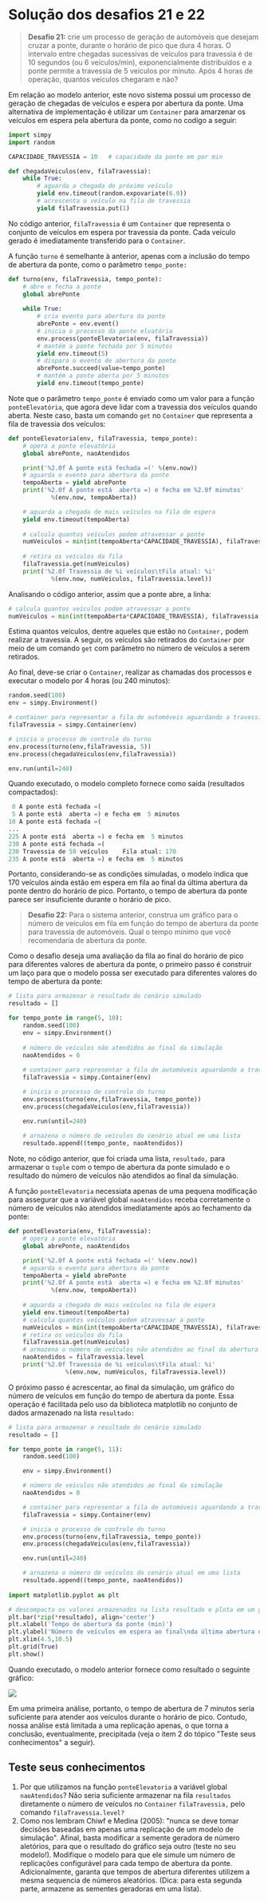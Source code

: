 # Solução dos desafios 21 e 22
>**Desafio 21:** crie um processo de geração de automóveis que desejam cruzar a ponte, durante o horário de pico que dura 4 horas. O intervalo entre chegadas sucessivas de veículos para travessia é de 10 segundos (ou 6 veículos/min), exponencialmente distribuídos e a ponte permite a travessia de 5 veículos por minuto. Após 4 horas de operação, quantos veículos chegaram e não? 

Em relação ao modelo anterior, este novo sistema possui um processo de geração de chegadas de veículos e espera por abertura da ponte. Uma alternativa de implementação é utilizar um `Container` para amarzenar os veículos em espera pela abertura da ponte, como no codígo a seguir:
```python
import simpy
import random

CAPACIDADE_TRAVESSIA = 10   # capacidade da ponte em por min

def chegadaVeiculos(env, filaTravessia):
    while True:
        # aguarda a chegada do próximo veículo
        yield env.timeout(random.expovariate(6.0))
        # acrescenta o veículo na fila de travessia
        yield filaTravessia.put(1)
```
No código anterior, `filaTravessia` é um `Container` que representa o conjunto de veículos em espera por travessia da ponte. Cada veículo gerado é imediatamente transferido para o `Container`. 

A função `turno` é semelhante à anterior, apenas com a inclusão do tempo de abertura da ponte, como o parâmetro `tempo_ponte:`
```python
def turno(env, filaTravessia, tempo_ponte):
    # abre e fecha a ponte
    global abrePonte
    
    while True:
        # cria evento para abertura da ponte
        abrePonte = env.event()
        # inicia o processo da ponte elvatória
        env.process(ponteElevatoria(env, filaTravessia))
        # mantém a ponte fechada por 5 minutos
        yield env.timeout(5)
        # dispara o evento de abertura da ponte
        abrePonte.succeed(value=tempo_ponte)
        # mantém a ponte aberta por 5 minutos
        yield env.timeout(tempo_ponte)
```
Note que o parâmetro `tempo_ponte` é enviado como um valor para a função `ponteElevatória`, que agora deve lidar com a travessia dos veículos quando aberta. Neste caso, basta um comando `get`  no `Container` que representa a fila de travessia dos veículos: 
```python
def ponteElevatoria(env, filaTravessia, tempo_ponte):
    # opera a ponte elevatória
    global abrePonte, naoAtendidos

    print('%2.0f A ponte está fechada =(' %(env.now))
    # aguarda o evento para abertura da ponte
    tempoAberta = yield abrePonte
    print('%2.0f A ponte está  aberta =) e fecha em %2.0f minutos' 
            %(env.now, tempoAberta))

    # aguarda a chegada de mais veículos na fila de espera
    yield env.timeout(tempoAberta)
    
    # calcula quantos veículos podem atravessar a ponte
    numVeiculos = min(int(tempoAberta*CAPACIDADE_TRAVESSIA), filaTravessia.level)
    
    # retira os veículos da fila
    filaTravessia.get(numVeiculos)
    print('%2.0f Travessia de %i veículos\tFila atual: %i' 
            %(env.now, numVeiculos, filaTravessia.level))
```
Analisando o código anterior, assim que a ponte abre, a linha:
```python
# calcula quantos veículos podem atravessar a ponte
numVeiculos = min(int(tempoAberta*CAPACIDADE_TRAVESSIA), filaTravessia.level)
```
Estima quantos veículos, dentre aqueles que estão no `Container,` podem realizar a travessia. A seguir, os veículos são retirados do `Container` por meio de um comando `get` com parâmetro no número de veículos a serem retirados.

Ao final, deve-se criar o `Container`, realizar as chamadas dos processos e executar o modelo por 4 horas (ou 240 minutos):
```python
random.seed(100)
env = simpy.Environment()

# container para representar a fila de automóveis aguardando a travessia
filaTravessia = simpy.Container(env)

# inicia o processo de controle do turno
env.process(turno(env,filaTravessia, 5))
env.process(chegadaVeiculos(env,filaTravessia))

env.run(until=240)
```
Quando executado, o modelo completo fornece como saída (resultados compactados):
```python
 0 A ponte está fechada =(
 5 A ponte está  aberta =) e fecha em  5 minutos
10 A ponte está fechada =(
...
225 A ponte está  aberta =) e fecha em  5 minutos
230 A ponte está fechada =(
230 Travessia de 50 veículos    Fila atual: 170
235 A ponte está  aberta =) e fecha em  5 minutos
```
Portanto, considerando-se as condições simuladas, o modelo indica que 170 veículos ainda estão em espera em fila ao final da última abertura da ponte dentro do horário de pico. Portanto, o tempo de abertura da ponte parece ser insuficiente durante o horário de pico.

>**Desafio 22:** Para o sistema anterior, construa um gráfico para o número de veículos em fila em função do tempo de abertura da ponte para travessia de automóveis. Qual o tempo mínimo que você recomendaria de abertura da ponte.

Como o desafio deseja uma avaliação da fila ao final do horário de pico para diferentes valores de abertura da ponte, o primeiro passo é construir um laço para que o modelo possa ser executado para diferentes valores do tempo de abertura da ponte:
```python
# lista para armazenar o resultado do cenário simulado
resultado = []

for tempo_ponte in range(5, 10):
    random.seed(100)   
    env = simpy.Environment()
    
    # número de veículos não atendidos ao final da simulação    
    naoAtendidos = 0 
    
    # container para representar a fila de automóveis aguardando a travessia
    filaTravessia = simpy.Container(env)

    # inicia o processo de controle do turno
    env.process(turno(env,filaTravessia, tempo_ponte))
    env.process(chegadaVeiculos(env,filaTravessia))

    env.run(until=240)
    
    # arnazena o número de veículos do cenário atual em uma lista
    resultado.append((tempo_ponte, naoAtendidos))
```
Note, no código anterior, que foi criada uma lista, `resultado,` para armazenar o `tuple` com o tempo de abertura da ponte simulado e o resultado do número de veículos não atendidos ao final da simulação.

A função `ponteElevatoria` necessiata apenas de uma pequena modificação para assegurar que a variável global `naoAtendidos` receba corretamente o número de veículos não atendidos imediatamente após ao fechamento da ponte:
```python
def ponteElevatoria(env, filaTravessia):
    # opera a ponte elevatória
    global abrePonte, naoAtendidos

    print('%2.0f A ponte está fechada =(' %(env.now))
    # aguarda o evento para abertura da ponte
    tempoAberta = yield abrePonte
    print('%2.0f A ponte está  aberta =) e fecha em %2.0f minutos' 
            %(env.now, tempoAberta))
    
    # aguarda a chegada de mais veículos na fila de espera
    yield env.timeout(tempoAberta)    
    # calcula quantos veículos podem atravessar a ponte
    numVeiculos = min(int(tempoAberta*CAPACIDADE_TRAVESSIA), filaTravessia.level)
    # retira os veículos da fila
    filaTravessia.get(numVeiculos)
    # armazena o número de veículos não atendidos ao final da abertura da ponte
    naoAtendidos = filaTravessia.level
    print('%2.0f Travessia de %i veículos\tFila atual: %i' 
                %(env.now, numVeiculos, filaTravessia.level))
```
O próximo passo é acrescentar, ao final da simulação, um gráfico do número de veículos em função do tempo de abertura da ponte. Essa operação é facilitada pelo uso da biblioteca matplotlib no conjunto de dados armazenado na lista `resultado:`

```python
# lista para armazenar o resultado do cenário simulado
resultado = []

for tempo_ponte in range(5, 11):
    random.seed(100)

    env = simpy.Environment()

    # número de veículos não atendidos ao final da simulação
    naoAtendidos = 0

    # container para representar a fila de automóveis aguardando a travessia
    filaTravessia = simpy.Container(env)

    # inicia o processo de controle do turno
    env.process(turno(env,filaTravessia, tempo_ponte))
    env.process(chegadaVeiculos(env,filaTravessia))

    env.run(until=240)

    # arnazena o número de veículos do cenário atual em uma lista
    resultado.append((tempo_ponte, naoAtendidos))
    
import matplotlib.pyplot as plt

# descompacta os valores armazenados na lista resultado e plota em um gráfico de barras
plt.bar(*zip(*resultado), align='center')
plt.xlabel('Tempo de abertura da ponte (min)')
plt.ylabel('Número de veículos em espera ao final\nda última abertura da ponte')
plt.xlim(4.5,10.5)
plt.grid(True)
plt.show()
```
Quando executado, o modelo anterior fornece como resultado o seguinte gráfico:

![](/assets/ponte_elevatoria.png)

Em uma primeira análise, portanto, o tempo de abertura de 7 minutos seria suficiente para atender aos veículos durante o horário de pico. Contudo, nossa análise está limitada a uma replicação apenas, o que torna a conclusão, eventualmente, precipitada (veja o item 2 do tópico "Teste seus conhecimentos" a seguir).

## Teste seus conhecimentos
1. Por que utilizamos na função `ponteElevatoria` a variável global `naoAtendidos`? Não seria suficiente armazenar na fila `resultados` diretamente o número de veículos no `Container` `filaTravessia,` pelo comando `filaTravessia.level?`
2. Como nos lembram Chiwf e Medina (2005): "nunca se deve tomar decisões baseadas em apenas uma replicação de um modelo de simulação". Afinal, basta modificar a semente geradora de número aletórios, para que o resultado do gráfico seja outro (teste no seu modelo!). Modifique o modelo para que ele simule um número de replicações configurável para cada tempo de abertura da ponte. Adicionalmente, garanta que tempos de abertura diferentes utilizem a mesma sequencia de números aleatórios. (Dica: para esta segunda parte, armazene as sementes geradoras em uma lista).




